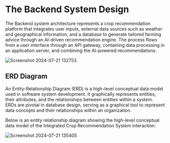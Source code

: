 # The Backend System Design

The Backend system architecture represents a crop recommendation platform that integrates 
user inputs, external data sources such as weather and geographical information, and a 
database to generate tailored farming advice through an AI-driven recommendation engine. 
The process flows from a user interface through an API gateway, containing data processing 
in an application server, and combining the AI-powered recommendations.


![Screenshot 2024-07-21 132753](https://github.com/user-attachments/assets/2f9164dd-680e-41ca-9b5b-3007741da2bc)

## ERD Diagram
An Entity-Relationship Diagram (ERD) is a high-level conceptual data model used in 
software system development. It graphically represents entities, their attributes, and the 
relationships between entities within a system. ERDs are pivotal in database design, serving as 
a graphical tool to represent data concepts and their relationships within an organization.

Below is an entity relationship diagram showing the high-level conceptual 
data model of the Integrated Crop Recommendation System interaction:

![Screenshot 2024-07-21 135405](https://github.com/user-attachments/assets/6c813d59-4015-4755-8747-c7cb93f8d48b)
